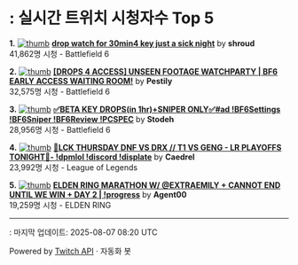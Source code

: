 # : 실시간 트위치 시청자수 Top 5

**1.** [![thumb](https://static-cdn.jtvnw.net/previews-ttv/live_user_shroud-320x180.jpg)](https://twitch.tv/shroud)
**[drop watch for 30min4 key just a sick night](https://twitch.tv/shroud)** by **shroud**<br>41,862명 시청  - Battlefield 6

**2.** [![thumb](https://static-cdn.jtvnw.net/previews-ttv/live_user_pestily-320x180.jpg)](https://twitch.tv/Pestily)
**[[DROPS 4 ACCESS] UNSEEN FOOTAGE WATCHPARTY | BF6 EARLY ACCESS WAITING ROOM!](https://twitch.tv/Pestily)** by **Pestily**<br>32,575명 시청  - Battlefield 6

**3.** [![thumb](https://static-cdn.jtvnw.net/previews-ttv/live_user_stodeh-320x180.jpg)](https://twitch.tv/Stodeh)
**[✅BETA KEY DROPS(in 1hr)+SNIPER ONLY✅#ad !BF6Settings !BF6Sniper !BF6Review !PCSPEC](https://twitch.tv/Stodeh)** by **Stodeh**<br>28,956명 시청  - Battlefield 6

**4.** [![thumb](https://static-cdn.jtvnw.net/previews-ttv/live_user_caedrel-320x180.jpg)](https://twitch.tv/Caedrel)
**[🔴LCK THURSDAY DNF VS DRX // T1 VS GENG - LR PLAYOFFS TONIGHT🔴-  !dpmlol !discord !displate](https://twitch.tv/Caedrel)** by **Caedrel**<br>23,992명 시청  - League of Legends

**5.** [![thumb](https://static-cdn.jtvnw.net/previews-ttv/live_user_agent00-320x180.jpg)](https://twitch.tv/Agent00)
**[ELDEN RING MARATHON W/ @EXTRAEMILY + CANNOT END UNTIL WE WIN + DAY 2 | !progress](https://twitch.tv/Agent00)** by **Agent00**<br>19,259명 시청  - ELDEN RING


---
: 마지막 업데이트: 2025-08-07 08:20 UTC

Powered by [Twitch API](https://dev.twitch.tv/docs/api/reference) · 자동화 봇